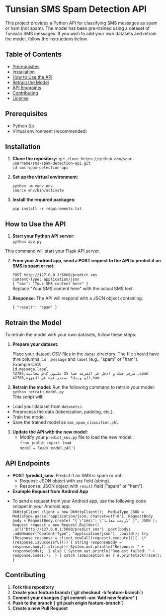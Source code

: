 Tunsian SMS Spam Detection API
======================

This project provides a Python API for classifying SMS messages as spam or ham (not spam). The model has been pre-trained using a dataset of Tunisian SMS messages. If you wish to add your own datasets and retrain the model, follow the instructions below.

Table of Contents
-----------------

*   [Prerequisites](#prerequisites)
*   [Installation](#installation)
*   [How to Use the API](#how-to-use-the-api)
*   [Retrain the Model](#retrain-the-model)
*   [API Endpoints](#api-endpoints)
*   [Contributing](#contributing)
*   [License](#license)

Prerequisites
-------------

*   Python 3.x
*   Virtual environment (recommended)

Installation
------------

1.  **Clone the repository:**
   `git clone https://github.com/your-username/sms-spam-detection-api.git`  
`cd sms-spam-detection-api`

2.  **Set up the virtual environment:** 

    `python -m venv env`  
    `source env/bin/activate`
3.  **Install the required packages:**

    `pip install -r requirements.txt`

How to Use the API
------------------

1.  **Start your Python API server:**  
   `python app.py`  

This command will start your Flask API server.

2.  **From your Android app, send a POST request to the API to predict if an SMS is spam or not:**  

    `POST http://127.0.0.1:5000/predict_sms`  
    `Content-Type: application/json`  
    `{ "sms": "Your SMS content here" }`  
 Replace "Your SMS content here" with the actual SMS text.

3.  **Response:** The API will respond with a JSON object containing:  

    `{ "result": "spam" }`

Retrain the Model
-----------------

To retrain the model with your own datasets, follow these steps:

1. **Prepare your dataset:**  

   Place your dataset CSV files in the `data/` directory. The file should have thre columns: `id ` ,`message` and `label` (e.g., "spam" or "ham").  
   Example CSV:  
    `id,message,label`  
    `42785,شرجي خطك و ادخل في القرعة فما 25 مليون كاش مجانية.,spam`  
    `42786,ألو وينك؟ نستنى فيك في القهوة,ham`
2.  **Retrain the model:** 
   Run the following command to retrain your model:  
    `python retrain_model.py`  
   This script will:
   - Load your dataset from `datasets/`.
   - Preprocess the data (tokenization, padding, etc.).
   - Train the model.
   - Save the trained model as `sms_spam_classifier.pkl`.
3. **Update the API with the new model:**  
   - Modify your `predict_sms.py` file to load the new model:  
      `from joblib import load`  
      `model = load('model.pkl')`

API Endpoints
-------------

*   **POST /predict\_sms**: Predict if an SMS is spam or not.
    *   Request: JSON object with `sms` field (string).
    *   Response: JSON object with `result` field ("spam" or "ham").
*   **Example Request from Android App**  
   - To send a request from your Android app, use the following code snippet in your Android app:  
    `OkHttpClient client = new OkHttpClient(); 
    MediaType JSON = MediaType.parse("application/json; charset=utf-8");
    RequestBody body = RequestBody.create(
        "{ \"sms\": \"ربحت معانا\" }",
         JSON );
    Request request = new Request.Builder()
      .url("http://127.0.0.1:5000/predict_sms")
       .post(body) 
       .addHeader("Content-Type", "application/json") 
       .build();
      try (Response response = client.newCall(request).execute()){ 
         if (response.isSuccessful()) {
             String responseBody = response.body().string();
             System.out.println("Response: " + responseBody); 
              } else {
                  System.out.println("Request failed: " + response.code()); 
                  } } catch (IOException e) { e.printStackTrace();
                   }`

Contributing
------------

   1.  **Fork this repository**
2.  **Create your feature branch (\`git checkout -b feature-branch\`)**
3.  **Commit your changes (\`git commit -am 'Add new feature'\`)**
4.  **Push to the branch (\`git push origin feature-branch\`)**
5.  **Create a new Pull Request**